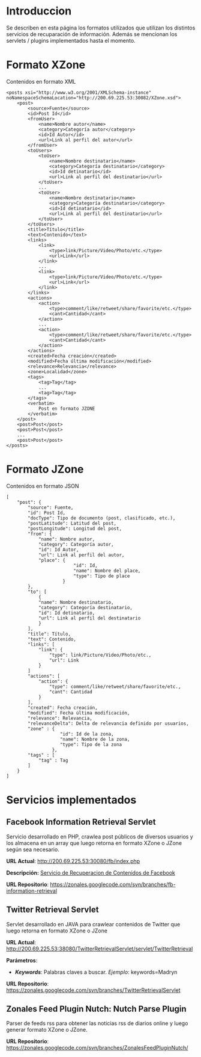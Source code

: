 # Introduccion #

Se describen en esta página los formatos utilizados que utilizan los distintos servicios de recuparación de información. Además se mencionan los servlets / plugins implementados hasta el momento.

# Formato XZone #

Contenidos en formato XML

```
<posts xsi="http://www.w3.org/2001/XMLSchema-instance" noNamespaceSchemaLocation="http://200.69.225.53:30082/XZone.xsd">
    <post>
        <source>Fuente</source>
        <id>Post Id</id>
        <fromUser>
            <name>Nombre autor</name>
            <category>Categoría autor</category>
            <id>Id Autor</id>
            <url>Link al perfil del autor</url>
        </fromUser>
        <toUsers>
            <toUser>
                <name>Nombre destinatario</name>
                <category>Categoría destinatario</category>
                <id>Id detinatario</id>
                <url>Link al perfil del destinatario</url>
            </toUser>
            ...
            <toUser>
                <name>Nombre destinatario</name>
                <category>Categoría destinatario</category>
                <id>Id detinatario</id>
                <url>Link al perfil del destinatario</url>
            </toUser>
        </toUsers>
        <title>Título</title>
        <text>Contenido</text>
        <links>
            <link>
                <type>link/Picture/Video/Photo/etc.</type>
                <url>Link</url>
            </link>
            ...
            <link>
                <type>link/Picture/Video/Photo/etc.</type>
                <url>Link</url>
            </link>
        </links>
        <actions>
            <action>
                <type>comment/like/retweet/share/favorite/etc.</type>
                <cant>Cantidad</cant>
            </action>
            ...
            <action>
                <type>comment/like/retweet/share/favorite/etc.</type>
                <cant>Cantidad</cant>
            </action>
        </actions>
        <created>Fecha creación</created>
        <modified>Fecha última modificación</modified>
        <relevance>Relevancia</relevance>
        <zone>Localidad</zone>
        <tags>
            <tag>Tag</tag>
            ...
            <tag>Tag</tag>
        </tags>
        <verbatim>
            Post en formato JZONE
        </verbatim>
    </post>
    <post>Post</post>
    <post>Post</post>
    ...
    <post>Post</post>
</posts>
```

# Formato JZone #

Contenidos en formato JSON

```
[
    "post": {
        "source": Fuente,
        "id": Post Id,
        "docType": Tipo de documento (post, clasificado, etc.),
        "postLatitude": Latitud del post,
        "postLongitude": Longitud del post,
        "from": {
            "name": Nombre autor,
            "category": Categoría autor,
            "id": Id Autor,
            "url": Link al perfil del autor,
            "place": {
                         "id": Id,
                         "name": Nombre del place,
                         "type": Tipo de place
                     }
        },
        "to": [
            {
            "name": Nombre destinatario,
            "category": Categoría destinatario,
            "id": Id detinatario,
            "url": Link al perfil del destinatario
            }
        ],
        "title": Título,
        "text": Contenido,
        "links": [
            "link": {
                "type": link/Picture/Video/Photo/etc.,
                "url": Link
            }
        ]
        "actions": [
            "action": {
                "type": comment/like/retweet/share/favorite/etc.,
                "cant": Cantidad
            }
        ],
        "created": Fecha creación,
        "modified": Fecha última modificación,
        "relevance": Relevancia,
        "relevanceDelta": Delta de relevancia definido por usuarios,
        "zone" : {
                    "id": Id de la zona,
                    "name": Nombre de la zona,
                    "type": Tipo de la zona
                 },
        "tags" : [
            "tag" : Tag
        ]
    }
]
```

# Servicios implementados #

## Facebook Information Retrieval Servlet ##

Servicio desarrollado en PHP, crawlea post públicos de diversos usuarios y los almacena en un array que luego retorna en formato XZone o JZone según sea necesario.

**URL Actual**: http://200.69.225.53:30080/fb/index.php

**Descripción:** [Servicio de Recuperacion de Contenidos de Facebook](servletFb.md)

**URL Repositorio**: https://zonales.googlecode.com/svn/branches/fb-information-retrieval


## Twitter Retrieval Servlet ##

Servlet desarrollado en JAVA para crawlear contenidos de Twitter que luego retorna en formato XZone o JZone

**URL Actual**: http://200.69.225.53:38080/TwitterRetrievalServlet/servlet/TwitterRetrieval

**Parámetros**:
  * **_Keywords_**: Palabras claves a buscar. _Ejemplo_: keywords=Madryn

**URL Repositorio**: https://zonales.googlecode.com/svn/branches/TwitterRetrievalServlet


## Zonales Feed Plugin Nutch: Nutch Parse Plugin ##

Parser de feeds rss para obtener las noticias rss de diarios online y luego generar
formato XZone o JZone.

**URL Repositorio**: https://zonales.googlecode.com/svn/branches/ZonalesFeedPluginNutch/